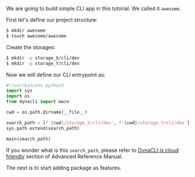 We are going to build simple CLI app in this tutorial. We called it `awesome`.

First let's define our project structure:

```bash
$ mkdir awesome
$ touch awesome/awesome
```

Create the storages:

```bash
$ mkdir -p storage_X/cli/dev
$ mkdir -p storage_Y/cli/dev
```

Now we will define our CLI entrypoint as:

```py
#!/usr/bin/env python3
import sys
import os
from dynacli import main

cwd = os.path.dirname(__file__)

search_path = [f'{cwd}/storage_X/cli/dev', f'{cwd}/storage_Y/cli/dev']
sys.path.extend(search_path)

main(search_path)
```

If you wonder what is this `search_path`, please refer to [DynaCLI is cloud friendly](../advanced/search-path.md) section of Advanced Reference Manual.

The next is to start adding package as features.